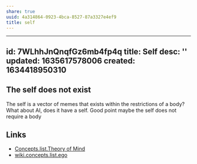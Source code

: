 ```yaml
---
share: true
uuid: 4a314864-0923-4bca-8527-87a3327e4ef9
title: self
---
```

---
id: 7WLhhJnQnqfGz6mb4fp4q
title: Self
desc: ''
updated: 1635617578006
created: 1634418950310
---

## The self does not exist

The self is a vector of memes that exists within the restrictions of a body? What about AI, does it have a self. Good point maybe the self does not require a body

## Links

* [Concepts.list.Theory of Mind](/undefined)
* [wiki.concepts.list.ego](/undefined)